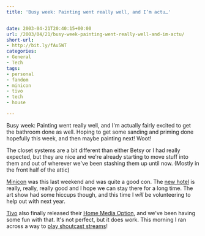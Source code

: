 ```yaml
---
title: 'Busy week: Painting went really well, and I’m actu…'


date: 2003-04-21T20:40:15+00:00
url: /2003/04/21/busy-week-painting-went-really-well-and-im-actu/
short-url:
- http://bit.ly/fAu5WT
categories:
- General
- Tech
tags:
- personal
- fandom
- minicon
- tivo
- tech
- house

---
```

Busy week: Painting went really well, and I'm actually fairly excited to get the bathroom done as well. Hoping to get some sanding and priming done hopefully this week, and then maybe painting next! Woot!

The closet systems are a bit different than either Betsy or I had really expected, but they are nice and we're already starting to move stuff into them and out of wherever we've been stashing them up until now. (Mostly in the front half of the attic)

<a href="http://www.mnstf.org/minicon/">Minicon</a> was this last weekend and was quite a good con. The <a href="http://www2.millenniumhotels.com/millcop/hotel/hotel_description?hotelId=114">new hotel</a> is really, really, really good and I hope we can stay there for a long time. The art show had some hiccups though, and this time I _will_ be volunteering to help out with next year.

<a href="http://www.tivo.com">Tivo</a> also finally released their <a href="http://www.tivo.com/4.9.asp">Home Media Option</a>, and we've been having some fun with that. It's not perfect, but it does work. This morning I ran across a way to <a href="http://www.kahunaburger.com/blog/archives/000054.html#000054">play shoutcast streams</a>!